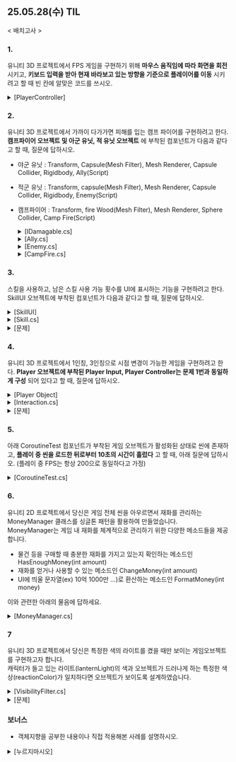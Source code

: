 ## 25.05.28(수) TIL

< 배치고사 >

### 1.
유니티 3D 프로젝트에서 FPS 게임을 구현하기 위해 __마우스 움직임에 따라 화면을 회전__ 시키고, __키보드 입력을 받아 현재 바라보고 있는 방향을 기준으로 플레이어를 이동__ 시키려고 할 때 빈 칸에 알맞은 코드를 쓰시오.
<details>
      <summary>[PlayerController]</summary>
      
```cs
using UnityEngine;
using UnityEngine.InputSystem;

public class PlayerController : MonoBehaviour
{
    [Header("Movement")] 
    private float moveSpeed = 5;
    private Vector2 curMovementInput;

    [Header("Look")] 
    private Transform Player;
    private Transform CameraContainer;
    private float minXLook = -85;
    private float maxXLook = 85;
    private float camCurXRot;
    private float lookSensitivity = 0.1f;
    private Vector2 mouseDelta;
    
    private Rigidbody _rigidbody;

    private void Awake()
    {
        Cursor.lockState = CursorLockMode.Locked;
		    Player = transform;
        CameraContainer = transform.GetChild(0);
        _rigidbody = GetComponent<Rigidbody>();
    }

    private void FixedUpdate()
    {
        Move();
    }

    private void LateUpdate()
    {
        CameraLook();
    }

//마우스의 움직임에 따라 적절한 방향으로 화면이 회전하도록 PlayerController.cs의 빈칸에 각각 알맞은 코드를 쓰시오.
    void CameraLook()
    {
        camCurXRot +=     ㉠     * lookSensitivity;
        camCurXRot = Mathf.Clamp(camCurXRot, minXLook, maxXLook);
        CameraContainer.localEulerAngles = new Vector3(-camCurXRot, 0, 0);

        Player.eulerAngles += new Vector3(0,     ㉡     * lookSensitivity,0);
    }
    void Move()
    {
        Vector3 dir = Player.forward * curMovementInput.y + Player.right * curMovementInput.x;
        dir *= moveSpeed;
        dir.y = _rigidbody.velocity.y;

        _rigidbody.velocity = dir;
    }

    public void OnMove(InputAction.CallbackContext context)
    {
        if (context.phase == InputActionPhase.Performed)
        {
            curMovementInput = context.ReadValue<Vector2>();
        }
        else if (context.phase == InputActionPhase.Canceled)
        {
            curMovementInput = Vector2.zero;
        }
    }

    public void OnLook(InputAction.CallbackContext context)
    {
        mouseDelta = context.ReadValue<Vector2>();
    }
}
```
    
    
</details>

### 2.
유니티 3D 프로젝트에서 가까이 다가가면 피해를 입는 캠프 파이어를 구현하려고 한다. __캠프파이어 오브젝트 및 아군 유닛, 적 유닛 오브젝트__ 에 부착된 컴포넌트가 다음과 같다고 할 때, 질문에 답하시오.
- 야군 유닛 : Transform, Capsule(Mesh Filter), Mesh Renderer, Capsule Collider, Rigidbody, Ally(Script)
- 적군 유닛 : Transform, capsule(Mesh Filter), Mesh Renderer, Capsule Collider, Rigidbody, Enemy(Script)
- 캠프파이어 : Transform, fire Wood(Mesh Filter), Mesh Renderer, Sphere Collider, Camp Fire(Script)

  <details>
    <summary>[IDamagable.cs]</summary>
  
  ```cs
  public interface IDamagable
  {
      public void TakePhysicalDamage(int amount);
  }
   ```
   
   </details>
   
   <details>
   <summary>[Ally.cs]</summary>
   
   ```cs
   using UnityEngine;
   
   public class Ally : MonoBehaviour, IDamagable
   {
       public void TakePhysicalDamage(int amount)
       {
           Debug.Log($"아군 유닛이 {amount}의 피해를 입었습니다.");
       }
   }
   ```
   
   </details>
    <details>
     <summary>[Enemy.cs]</summary>
      
    ```cs
   using UnityEngine;
 
   public class Enemy : MonoBehaviour, IDamagable
   {
       public void TakePhysicalDamage(int amount)
       {
           Debug.Log($"적 유닛이 {amount}의 피해를 입었습니다.");
       }
   }
   ```
   </details>
   
   <details>
     <summary>[CampFire.cs]</summary>
   
     ```cs
     //캠프파이어에 너무 가까이 있는 아군, 적, 모두에게 주기적으로 damage만큼의 피해를 주려고 한다.
     //campeFire.cs의 빈칸에 각각 알맞은 코드를 쓰시오.
     
   using System.Collections.Generic;
   using UnityEngine;
   
   public class CampFire : MonoBehaviour
   {
       private int damage = 5;
       private float damageRate = 1;
   
       private List<    ㉠    > things = new List<    ㉡    >();
   
       private void Start()
       {
           InvokeRepeating("DealDamage", 0, damageRate);
       }
   
       void DealDamage()
       {
           for (int i = 0; i < things.Count; i++)
           {
               things[i].    ㉢    (    ㉣    );
           }
       }
   
       private void OnTriggerEnter(Collider other)
       {
           if (other.TryGetComponent(out     ㉤     target))
           {
               things.Add(target);
           }
       }
   
       private void OnTriggerExit(Collider other)
       {
           if (other.TryGetComponent(out     ㉥     target))
           {
               things.Remove(target);
          }
       }
   }
   ```
  
   </details>

### 3.
스킬을 사용하고, 남은 스킬 사용 가능 횟수를 UI에 표시하는 기능을 구현하려고 한다. SkillUI 오브젝트에 부착된 컴포넌트가 다음과 같다고 할 때, 질문에 답하시오.
<details>
      <summary>[SkillUI]</summary>
      
![image](https://github.com/user-attachments/assets/40517f3a-fed9-4101-8ebd-442dfe71cc54)
    
</details>
    
<details>
      <summary>[Skill.cs]</summary>
    
```cs
using UnityEngine;
using UnityEngine.UI;
using TMPro;

public class Skill : MonoBehaviour
{
    private Image remainGaugeBar;
    private TextMeshProUGUI remainText;

    private int remainSkillCnt; // 현재 남은 스킬 사용 가능 횟수
    private readonly int maxSkillCnt = 5; // 최대 스킬 사용 가능 횟수

    private void Awake()
    {
        remainSkillCnt = maxSkillCnt;
        
        //구성을 단순화하기 위해 이렇게 초기화했습니다. GetChild를 활용해서 초기화하는 방법은 권장되지 않습니다.
        remainGaugeBar = transform.GetChild(0).GetComponent<Image>();
        remainText = transform.GetChild(1).GetComponent<TextMeshProUGUI>();
        
        SetSkillUI();
    }

    public void UseSkill()
    {
        if (remainSkillCnt <= 0) return;
        
        Debug.Log("스킬을 사용했다.");
        remainSkillCnt--;
        SetSkillUI();
    }

    void SetSkillUI()
    {
        //TODO
        //remainGaugeBar, remainText을 활용할 것
    }
}
```
    
</details>

<details>
<summary>[문제]</summary>
    
스킬의 남은 사용 가능 횟수에 따라 다음과 같이 게이지 바 이미지, 텍스트를 조정하는 SetSkillUI메서드를 구현하시오.
      
![image](https://github.com/user-attachments/assets/af9c3d1b-a6a0-4040-843e-1b195590bab5)
    
</details>

### 4.
유니티 3D 프로젝트에서 1인칭, 3인칭으로 시점 변경이 가능한 게임을 구현하려고 한다. __Player 오브젝트에 부착된 Player Input, Player Controller는 문제 1번과 동일하게 구성__ 되어 있다고 할 때, 질문에 답하시오.

<details>
<summary>[Player Object]</summary>
    
![image](https://github.com/user-attachments/assets/f116c1cf-556b-47c1-9d0d-6ff0df714cf4)
    
</details>

<details>
<summary>[Interaction.cs]</summary>

```cs
using UnityEngine;

public class Interaction : MonoBehaviour
{
    private float checkRate = 0.05f;
    private float lastCheckTime;
    private float maxCheckDistance = 2;
    private LayerMask layerMask;

    private GameObject curInteractGameObject;

    private Camera camera;
    private bool nowFirstPerson = true;

    private Transform interactionRayPointTransform;
    
    private void Start()
    {
        layerMask = 1 << 6;
        camera = Camera.main;
        lastCheckTime = Time.time;

        //구성을 단순화하기 위해 이렇게 초기화했습니다. GetChild를 활용해서 초기화하는 방법은 권장되지 않습니다.
        interactionRayPointTransform = transform.GetChild(0).GetChild(1);
    }

    private void Update()
    {
        if (Time.time - lastCheckTime > checkRate)
        {
            lastCheckTime = Time.time;
            
            Ray ray = returnInteractionRay();
            RaycastHit hit;

            if (Physics.Raycast(ray, out hit, maxCheckDistance, layerMask))
            {
                if (hit.collider.gameObject != curInteractGameObject)
                {
                    curInteractGameObject = hit.collider.gameObject;
                    Debug.Log($"{curInteractGameObject.name}과 상호작용할 수 있습니다.");
                }
            }
            else
            {
                curInteractGameObject = null;
            }
        }
        
        // 스페이스 바를 눌렀을 때 시점을 전환합니다.
        if (Input.GetKeyDown(KeyCode.Space)) SwitchView();
    }
    
    public void SwitchView()
    {
        if (nowFirstPerson)
        {
            nowFirstPerson = false;
            camera.transform.localPosition = new Vector3(0, 0.5f, -5);
        }
        else
        {
            nowFirstPerson = true;
            camera.transform.localPosition = Vector3.zero;
        }
    }

    private Ray returnInteractionRay()
    {
        Ray ray;
        if (nowFirstPerson)
        {
            //TODO
            //camera를 활용할 것
        }
        else
        {
            //TODO
            //interactionRayPointTransform를 활용할 것
        }
        return ray;
    }
}
```

</details>

<details>
<summary>[문제]</summary>
1인칭 시점에서는 화면의 중앙을 기준으로, 3인칭 시점에서는 interactionRayPointTransform을 기준으로 정면에 있는 물체를 검출하기 위한 Ray를 반환하는 returnInteractionRay 메서드를 구현하시오. (단, 화면이 이동하지 않았다면 1인칭, 3인칭에서 생성되는 Ray의 origin 및 direction이 동일해야 함)

*화면의 중앙을 기준으로 생성되는 Ray의 origin과 interactionRayPointTransform의 position은 현재 같은 위치로 조정되어 있음*
</details>

### 5.
아래 CoroutineTest 컴포넌트가 부착된 게임 오브젝트가 활성화된 상태로 씬에 존재하고, __플레이 중 씬을 로드한 뒤로부터 10초의 시간이 흘렀다__ 고 할 때, 아래 질문에 답하시오. (플레이 중 FPS는 항상 200으로 동일하다고 가정)

<details>
<summary>[CoroutineTest.cs]</summary>
      
 ```cs
//콘솔창에 출력된 로그를 순서대로 쓰고, 그렇게 출력되는 이유를 설명하시오.
using System.Collections;
using UnityEngine;

public class CoroutineTest : MonoBehaviour
{
    private Coroutine myCoroutine;
    private void Start()
    {
        StartTestCoroutine();
        Invoke("StartTestCoroutine", 1);
    }

    void StartTestCoroutine()
    {
        if (myCoroutine != null) StopCoroutine(myCoroutine);
        myCoroutine = StartCoroutine(TestCoroutine());
    }
    IEnumerator TestCoroutine()
    {
        Debug.Log("a");
        yield return null;
        Debug.Log("b");
        yield return new WaitForSeconds(3);
        Debug.Log("c");
    }
}
```
      
</details>

### 6.
유니티 2D 프로젝트에서 당신은 게임 전체 씬을 아우르면서 재화를 관리하는 MoneyManager 클래스를 싱글톤 패턴을 활용하여 만들었습니다. <br>
MoneyManager는 게임 내 재화를 체계적으로 관리하기 위한 다양한 메소드들을 제공합니다.
- 물건 등을 구매할 때 충분한 재화를 가지고 있는지 확인하는 메소드인 HasEnoughMoney(int amount)
- 재화를 얻거나 사용할 수 있는 메소드인 ChangeMoney(int amount)
- UI에 띄울 문자열(ex) 10억 1000만 …)로 환산하는 메소드인 FormatMoney(int money)

이와 관련한 아래의 물음에 답하세요.
<details>
  <summary>[MoneyManager.cs]</summary>

  ```cs
using UnityEngine;

public class MoneyManager : MonoBehaviour
{
    public (   A   ) MoneyManager Instance;

    private int money = 0;

    private void Awake()
    {
        if (Instance != null)
        {
            Destroy(gameObject);
            return;
        }
        Instance = (  B  );
        // 씬 간의 이동에도 파괴되지 않도록 처리합니다.
        (     C     )(gameObject);
    }
    
    public bool HasEnoughMoney(int amount)
    {
        return money >= amount;
    }

    public void ChangeMoney(int amount)
    {
        money += amount;
    }

    public string GetFormattedMoney()
    {
        return FormatMoney(money);
    }

    private string FormatMoney(int money)
    {
        // 음수가 아니라고 가정
        Debug.Assert(money >= 0, "너에게 돈을 빌려줄 사람은 없어.");

        if (money == 0)
        {
            return "0";
        }

        string[] units = { "", "만", "억"};
        int unitIndex = 0;
        string result = "";

        // --- ㉠ --- //
        while (money > 0)
        {
            int unitValue = money % 10000;
            money /= 10000;

            if (unitValue > 0)
            {

                result = unitValue.ToString() + units[unitIndex] + " " + result;
            }

            unitIndex++;
        }
        // --- ㉠ --- //

        return result.Trim();
    }
}
//A, B, C에 들어갈 코드는 무엇인지 작성하고, FormatMoney 메소드의 while문(㉠)의 기능을 설명하시오.
```

</details>

### 7
유니티 3D 프로젝트에서 당신은 특정한 색의 라이트를 켰을 때만 보이는 게임오브젝트를 구현하고자 합니다. <br>
캐릭터가 들고 있는 라이트(lanternLight)의 색과 오브젝트가 드러나게 하는 특정한 색상(reactionColor)가 일치하다면 오브젝트가 보이도록 설계하였습니다.

<details>
  <summary>[VisibilityFilter.cs]</summary>

  ```cs
using UnityEngine;

public class VisibilityFilter : MonoBehaviour
{
    public Color reactionColor;
    [HideInInspector]
    public Renderer objectRenderer;

    void Start()
    {
        objectRenderer = GetComponent<Renderer>();
        objectRenderer.(  A  ) = false;
    }

    public bool IsLightColorMatching(Color lightColor)
    {
        return lightColor == reactionColor;
    }
}

using UnityEngine;
using System.Collections.Generic;
using System.Linq;

public class LightControlledVisibility : MonoBehaviour
{
    public Light lanternLight; // 특수한 오브젝트를 보이게하는 랜턴
    public LayerMask layerMask; // 검사대상 오브젝트만 검사하도록 하는 레이어마스크
    private List<VisibilityFilter> trackedFilters = new List<VisibilityFilter>();

    void Start()
    {
        trackedFilters = FindObjectsOfType<VisibilityFilter>().ToList();
    }

    void Update()
    {
        foreach (var filter in trackedFilters)
        {
            filter.objectRenderer.(  A  ) = false;
        }

        RaycastHit[] hits = (가);
        foreach (var hit in hits)
        {
            var hitFilter = hit.transform.GetComponent<VisibilityFilter>();
            if (hitFilter != null && hitFilter.IsLightColorMatching((   B   ).color))
            {
                hitFilter.objectRenderer.(  A  ) = true;
            }
        }
    }
}
```

</details>

<details>
  <summary>[문제]</summary>
  [7-1] A, B에 들어갈 코드는 무엇인지 작성하시오. (단, A는 공통적으로 같은 코드가 들어간다.) <br>
  [7-2] 다음 [조건 1~3]에 맞게 코드를 작성할 때, (가)에 들어갈 코드를 한 줄로 작성하시오. <br>
  *[조건 1]** 직선으로 Ray를 발사하여 검출된 모든 대상을 hits에 저장한다. <br>
  *[조건 2]** lanternLight로부터 lanternLight기준 앞(+z) 방향으로 10만큼의 거리를 검사한다. <br>
  *[조건 3]** layerMask에 포함되어있는 모든 레이어 중 하나에 해당하는 것만 검출한다.
</details>

### 보너스
* 객체지향을 공부한 내용이나 직접 적용해본 사례를 설명하시오.

<details>
	<summary>[누르지마시오]</summary>
	<details>
		<summary>[Don't Click]</summary>
		<details>
			<summary>[마지막 경고]</summary>
1. ㄱ) mouseDelta.x ㄴ) camCurXRot <br>
2. ㄱ) IDamagable ㄴ) IDamagable ㄷ) TakePhysicalDamage ㄹ) damage ㅁ) amount ㅂ) amount <br>
3. <br>
remainText.text -= 1; <br>
remainGaugeBar.fillAmount = remainSkillCnt / maxSkillCnt; <br>
4. 애초에 과제에서도 못했었음. <br>
5. a b a b c <br>
a가 출력되고 myCoroutine이 null이 되어서 TestCoroutine이 실행되어 b가 출력된다. 그 후 myCoroutine이 null이 되지 않기 때문에 StopCoroutine이 실행되어 c는 출력되지 않는다. <br>
6. A : static B : new MoneyManager C : DontDestroyOnLoad <br>
ㄱ : 가지고 있는 money를 10000으로 나누어서 @만@원 이렇게 units의 { "", "만", "억"}으로 표시하기 위해 <br>
7-1. A:  enabled B : hitFilter <br>
7-2. (가) Physic.raycast(lanternLight.transform, lanternLight.tarnsform.Vector3(x,y,10), layerMask)
	</details>
</details>
